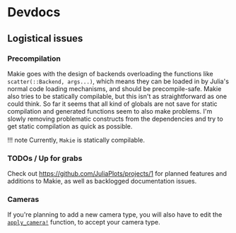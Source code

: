 # Devdocs


## Logistical issues


### Precompilation

Makie goes with the design of backends overloading the functions like `scatter(::Backend, args...)`,
which means they can be loaded in by Julia's normal code loading mechanisms, and should be precompile-safe.
Makie also tries to be statically compilable, but this isn't as straightforward as one could think.
So far it seems that all kind of globals are not save for static compilation and generated functions seem to also make problems.
I'm slowly removing problematic constructs from the dependencies and try to get static compilation as quick as possible.

!!! note
  Currently, `Makie` is statically compilable.

### TODOs / Up for grabs

Check out https://github.com/JuliaPlots/projects/1 for planned features and additions to Makie, as well as backlogged documentation issues.

### Cameras

If you're planning to add a new camera type, you will also have to edit the [`apply_camera!`](@ref) function, to accept your camera type.

